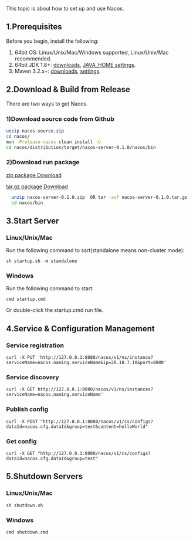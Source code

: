 This topic is about how to set up and use Nacos.

## 1.Prerequisites
Before you begin, install the following:

1. 64bit OS: Linux/Unix/Mac/Windows supported, Linux/Unix/Mac recommended.
2. 64bit JDK 1.8+: [downloads](http://www.oracle.com/technetwork/java/javase/downloads/jdk8-downloads-2133151.html), [JAVA_HOME settings](https://docs.oracle.com/cd/E19182-01/820-7851/inst_cli_jdk_javahome_t/).
3. Maven 3.2.x+: [downloads](https://maven.apache.org/download.cgi), [settings](https://maven.apache.org/settings.html).

## 2.Download & Build from Release
There are two ways to get Nacos. 

### 1)Download source code from Github
  
```bash
unzip nacos-source.zip
cd nacos/
mvn -Prelease-nacos clean install -U  
cd nacos/distribution/target/nacos-server-0.1.0/nacos/bin
```
  
### 2)Download run package 

[zip package Download](https://github.com/alibaba/nacos/releases/download/v0.1.0/nacos-server-0.1.0.zip)

[tar.gz package Download](https://github.com/alibaba/nacos/releases/download/v0.1.0/nacos-server-0.1.0.tar.gz)

```bash
  unzip nacos-server-0.1.0.zip  OR tar -xvf nacos-server-0.1.0.tar.gz
  cd nacos/bin
```  


## 3.Start Server
### Linux/Unix/Mac
Run the following command to sart(standalone means non-cluster mode):
 
`sh startup.sh -m standalone`

### Windows

Run the following command to start:

`cmd startup.cmd`

Or double-click the startup.cmd run file.

## 4.Service & Configuration Management
### Service registration

`curl -X PUT 'http://127.0.0.1:8080/nacos/v1/ns/instance?serviceName=nacos.naming.serviceName&ip=20.18.7.10&port=8080'`

### Service discovery

`curl -X GET http://127.0.0.1:8080/nacos/v1/ns/instances?serviceName=nacos.naming.serviceName'`

### Publish config

`curl -X POST "http://127.0.0.1:8080/nacos/v1/cs/configs?dataId=nacos.cfg.dataId&group=test&content=helloWorld"`

### Get config

`curl -X GET "http://127.0.0.1:8080/nacos/v1/cs/configs?dataId=nacos.cfg.dataId&group=test"    `


## 5.Shutdown Servers
### Linux/Unix/Mac

`sh shutdown.sh`

### Windows

`cmd shutdown.cmd`
